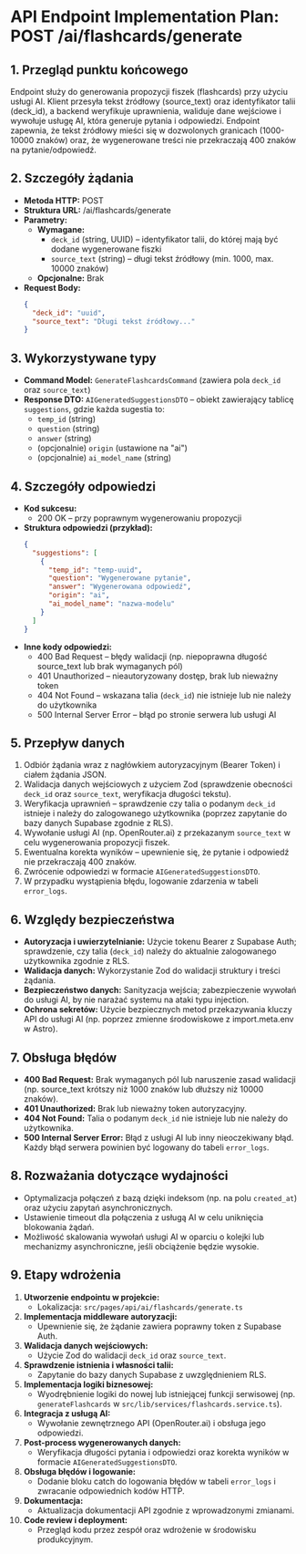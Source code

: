 # API Endpoint Implementation Plan: POST /ai/flashcards/generate

## 1. Przegląd punktu końcowego

Endpoint służy do generowania propozycji fiszek (flashcards) przy użyciu usługi AI. Klient przesyła tekst źródłowy (source_text) oraz identyfikator talii (deck_id), a backend weryfikuje uprawnienia, waliduje dane wejściowe i wywołuje usługę AI, która generuje pytania i odpowiedzi. Endpoint zapewnia, że tekst źródłowy mieści się w dozwolonych granicach (1000-10000 znaków) oraz, że wygenerowane treści nie przekraczają 400 znaków na pytanie/odpowiedź.

## 2. Szczegóły żądania

- **Metoda HTTP:** POST
- **Struktura URL:** /ai/flashcards/generate
- **Parametry:**
  - **Wymagane:**
    - `deck_id` (string, UUID) – identyfikator talii, do której mają być dodane wygenerowane fiszki
    - `source_text` (string) – długi tekst źródłowy (min. 1000, max. 10000 znaków)
  - **Opcjonalne:** Brak
- **Request Body:**
  ```json
  {
    "deck_id": "uuid",
    "source_text": "Długi tekst źródłowy..."
  }
  ```

## 3. Wykorzystywane typy

- **Command Model:** `GenerateFlashcardsCommand` (zawiera pola `deck_id` oraz `source_text`)
- **Response DTO:** `AIGeneratedSuggestionsDTO` – obiekt zawierający tablicę `suggestions`, gdzie każda sugestia to:
  - `temp_id` (string)
  - `question` (string)
  - `answer` (string)
  - (opcjonalnie) `origin` (ustawione na "ai")
  - (opcjonalnie) `ai_model_name` (string)

## 4. Szczegóły odpowiedzi

- **Kod sukcesu:**
  - 200 OK – przy poprawnym wygenerowaniu propozycji
- **Struktura odpowiedzi (przykład):**
  ```json
  {
    "suggestions": [
      {
        "temp_id": "temp-uuid",
        "question": "Wygenerowane pytanie",
        "answer": "Wygenerowana odpowiedź",
        "origin": "ai",
        "ai_model_name": "nazwa-modelu"
      }
    ]
  }
  ```
- **Inne kody odpowiedzi:**
  - 400 Bad Request – błędy walidacji (np. niepoprawna długość source_text lub brak wymaganych pól)
  - 401 Unauthorized – nieautoryzowany dostęp, brak lub nieważny token
  - 404 Not Found – wskazana talia (`deck_id`) nie istnieje lub nie należy do użytkownika
  - 500 Internal Server Error – błąd po stronie serwera lub usługi AI

## 5. Przepływ danych

1. Odbiór żądania wraz z nagłówkiem autoryzacyjnym (Bearer Token) i ciałem żądania JSON.
2. Walidacja danych wejściowych z użyciem Zod (sprawdzenie obecności `deck_id` oraz `source_text`, weryfikacja długości tekstu).
3. Weryfikacja uprawnień – sprawdzenie czy talia o podanym `deck_id` istnieje i należy do zalogowanego użytkownika (poprzez zapytanie do bazy danych Supabase zgodnie z RLS).
4. Wywołanie usługi AI (np. OpenRouter.ai) z przekazanym `source_text` w celu wygenerowania propozycji fiszek.
5. Ewentualna korekta wyników – upewnienie się, że pytanie i odpowiedź nie przekraczają 400 znaków.
6. Zwrócenie odpowiedzi w formacie `AIGeneratedSuggestionsDTO`.
7. W przypadku wystąpienia błędu, logowanie zdarzenia w tabeli `error_logs`.

## 6. Względy bezpieczeństwa

- **Autoryzacja i uwierzytelnianie:** Użycie tokenu Bearer z Supabase Auth; sprawdzenie, czy talia (`deck_id`) należy do aktualnie zalogowanego użytkownika zgodnie z RLS.
- **Walidacja danych:** Wykorzystanie Zod do walidacji struktury i treści żądania.
- **Bezpieczeństwo danych:** Sanityzacja wejścia; zabezpieczenie wywołań do usługi AI, by nie narażać systemu na ataki typu injection.
- **Ochrona sekretów:** Użycie bezpiecznych metod przekazywania kluczy API do usługi AI (np. poprzez zmienne środowiskowe z import.meta.env w Astro).

## 7. Obsługa błędów

- **400 Bad Request:** Brak wymaganych pól lub naruszenie zasad walidacji (np. source_text krótszy niż 1000 znaków lub dłuższy niż 10000 znaków).
- **401 Unauthorized:** Brak lub nieważny token autoryzacyjny.
- **404 Not Found:** Talia o podanym `deck_id` nie istnieje lub nie należy do użytkownika.
- **500 Internal Server Error:** Błąd z usługi AI lub inny nieoczekiwany błąd. Każdy błąd serwera powinien być logowany do tabeli `error_logs`.

## 8. Rozważania dotyczące wydajności

- Optymalizacja połączeń z bazą dzięki indeksom (np. na polu `created_at`) oraz użyciu zapytań asynchronicznych.
- Ustawienie timeout dla połączenia z usługą AI w celu uniknięcia blokowania żądań.
- Możliwość skalowania wywołań usługi AI w oparciu o kolejki lub mechanizmy asynchroniczne, jeśli obciążenie będzie wysokie.

## 9. Etapy wdrożenia

1. **Utworzenie endpointu w projekcie:**
   - Lokalizacja: `src/pages/api/ai/flashcards/generate.ts`
2. **Implementacja middleware autoryzacji:**
   - Upewnienie się, że żądanie zawiera poprawny token z Supabase Auth.
3. **Walidacja danych wejściowych:**
   - Użycie Zod do walidacji `deck_id` oraz `source_text`.
4. **Sprawdzenie istnienia i własności talii:**
   - Zapytanie do bazy danych Supabase z uwzględnieniem RLS.
5. **Implementacja logiki biznesowej:**
   - Wyodrębnienie logiki do nowej lub istniejącej funkcji serwisowej (np. `generateFlashcards` w `src/lib/services/flashcards.service.ts`).
6. **Integracja z usługą AI:**
   - Wywołanie zewnętrznego API (OpenRouter.ai) i obsługa jego odpowiedzi.
7. **Post-process wygenerowanych danych:**
   - Weryfikacja długości pytania i odpowiedzi oraz korekta wyników w formacie `AIGeneratedSuggestionsDTO`.
8. **Obsługa błędów i logowanie:**
   - Dodanie bloku catch do logowania błędów w tabeli `error_logs` i zwracanie odpowiednich kodów HTTP.
9. **Dokumentacja:**
   - Aktualizacja dokumentacji API zgodnie z wprowadzonymi zmianami.
10. **Code review i deployment:**
    - Przegląd kodu przez zespół oraz wdrożenie w środowisku produkcyjnym.
